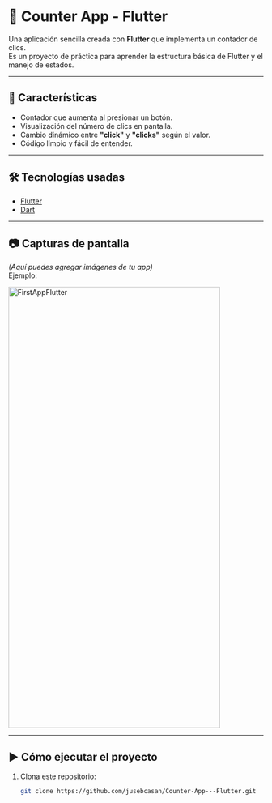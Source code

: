 # 📱 Counter App - Flutter

Una aplicación sencilla creada con **Flutter** que implementa un contador de clics.  
Es un proyecto de práctica para aprender la estructura básica de Flutter y el manejo de estados.

---

## 🚀 Características
- Contador que aumenta al presionar un botón.
- Visualización del número de clics en pantalla.
- Cambio dinámico entre **"click"** y **"clicks"** según el valor.
- Código limpio y fácil de entender.

---

## 🛠️ Tecnologías usadas
- [Flutter](https://flutter.dev/)
- [Dart](https://dart.dev/)

---

## 📷 Capturas de pantalla
*(Aquí puedes agregar imágenes de tu app)*  
Ejemplo:  

<img width="418" height="871" alt="FirstAppFlutter" src="https://github.com/user-attachments/assets/36fe1eb4-62af-4a4b-9dfc-3b5148f7c7dd" />

---

## ▶️ Cómo ejecutar el proyecto
1. Clona este repositorio:
   ```bash
   git clone https://github.com/jusebcasan/Counter-App---Flutter.git
